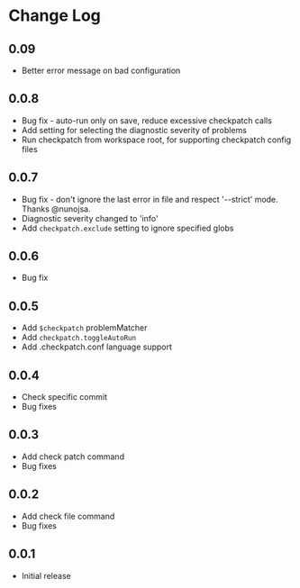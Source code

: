 # Change Log
## 0.09 
- Better error message on bad configuration

## 0.0.8
- Bug fix - auto-run only on save, reduce excessive checkpatch calls
- Add setting for selecting the diagnostic severity of problems
- Run checkpatch from workspace root, for supporting checkpatch config files

## 0.0.7
- Bug fix - don't ignore the last error in file and respect '--strict' mode. Thanks @nunojsa.
- Diagnostic severity changed to 'info'
- Add `checkpatch.exclude` setting to ignore specified globs

## 0.0.6
- Bug fix

## 0.0.5
- Add `$checkpatch` problemMatcher
- Add `checkpatch.toggleAutoRun`
- Add .checkpatch.conf language support

## 0.0.4
- Check specific commit
- Bug fixes

## 0.0.3
- Add check patch command
- Bug fixes


## 0.0.2
- Add check file command
- Bug fixes

## 0.0.1
- Initial release
